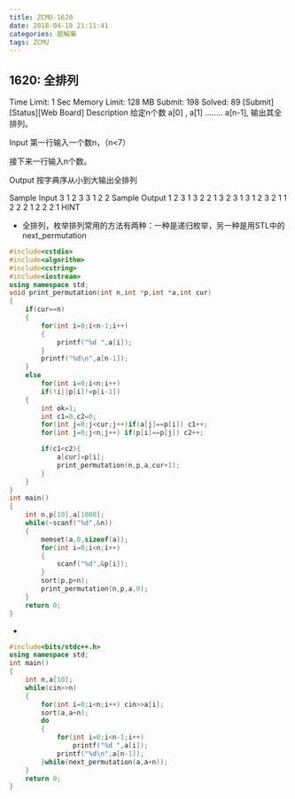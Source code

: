 ```yaml
---
title: ZCMU-1620
date: 2018-04-10 21:11:41
categories: 题解集
tags: ZCMU
---
```


## 1620: 全排列
Time Limit: 1 Sec  Memory Limit: 128 MB
Submit: 198  Solved: 89
[Submit][Status][Web Board]
Description
给定n个数 a[0] , a[1] ........ a[n-1], 输出其全排列。

Input
第一行输入一个数n，（n<7）

接下来一行输入n个数。

Output
按字典序从小到大输出全排列

Sample Input
3
1 2 3
3
1 2 2
Sample Output
1 2 3
1 3 2
2 1 3
2 3 1
3 1 2
3 2 1
1 2 2
2 1 2
2 2 1
HINT

* 全排列，枚举排列常用的方法有两种：一种是递归枚举，另一种是用STL中的next_permutation
```cpp
#include<cstdio>
#include<algorithm>
#include<cstring>
#include<iostream>
using namespace std;
void print_permutation(int n,int *p,int *a,int cur)
{
    if(cur==n)
    {
        for(int i=0;i<n-1;i++)
        {
            printf("%d ",a[i]);
        }
        printf("%d\n",a[n-1]);
    }
    else
        for(int i=0;i<n;i++)
        if(!i||p[i]!=p[i-1])
    {
        int ok=1;
        int c1=0,c2=0;
        for(int j=0;j<cur;j++)if(a[j]==p[i]) c1++;
        for(int j=0;j<n;j++) if(p[i]==p[j]) c2++;

        if(c1<c2){
            a[cur]=p[i];
            print_permutation(n,p,a,cur+1);
        }
    }
}
int main()
{
    int n,p[10],a[1000];
    while(~scanf("%d",&n))
    {
        memset(a,0,sizeof(a));
        for(int i=0;i<n;i++)
        {
            scanf("%d",&p[i]);
        }
        sort(p,p+n);
        print_permutation(n,p,a,0);
    }
    return 0;
}
```
* 
```cpp
#include<bits/stdc++.h>
using namespace std;
int main()
{
    int n,a[10];
    while(cin>>n)
    {
        for(int i=0;i<n;i++) cin>>a[i];
        sort(a,a+n);
        do
        {
            for(int i=0;i<n-1;i++)
                printf("%d ",a[i]);
            printf("%d\n",a[n-1]);
        }while(next_permutation(a,a+n));
    }
    return 0;
}
```






